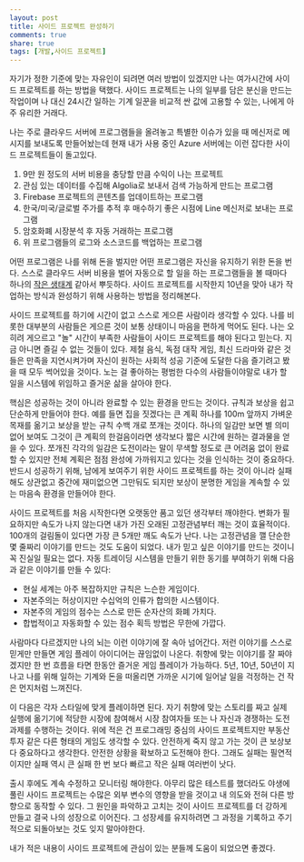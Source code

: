 ```yaml
---
layout: post
title: 사이드 프로젝트 완성하기
comments: true
share: true
tags: [개발,사이드 프로젝트]
---
```




자기가 정한 기준에 맞는 자유인이 되려면 여러 방법이 있겠지만 나는 여가시간에 사이드 프로젝트를 하는 방법을 택했다. 사이드 프로젝트는 나의 일부를 담은 분신을 만드는 작업이며 나 대신 24시간 일하는 기계 일꾼을 비교적 싼 값에 고용할 수 있는, 나에게 아주 유리한 거래다. 

나는 주로 클라우드 서버에 프로그램들을 올려놓고 특별한 이슈가 있을 때 메신저로 메시지를 보내도록 만들어놨는데 현재 내가 사용 중인 Azure 서버에는 이런 잡다한 사이드 프로젝트들이 돌고있다.

1. 9만 원 정도의 서버 비용을 충당할 만큼 수익이 나는 프로젝트
2. 관심 있는 데이터를 수집해 Algolia로 보내서 검색 가능하게 만드는 프로그램
3. Firebase 프로젝트의 콘텐츠를 업데이트하는 프로그램 
4. 한국/미국/글로벌 주가를 추적 후 매수하기 좋은 시점에 Line 메신저로 보내는 프로그램
5. 암호화폐 시장분석 후 자동 거래하는 프로그램 
6. 위 프로그램들의 로그와 소스코드를 백업하는 프로그램

어떤 프로그램은 나를 위해 돈을 벌지만 어떤 프로그램은 자신을 유지하기 위한 돈을 번다. 스스로 클라우드 서버 비용을 벌어 자동으로 할 일을 하는 프로그램들을 볼 때마다 하나의 [작은 생태계](https://www.dailymail.co.uk/sciencetech/article-2267504/The-sealed-bottle-garden-thriving-40-years-fresh-air-water.html) 같아서 뿌듯하다. 사이드 프로젝트를 시작한지 10년을 맞아 내가 작업하는 방식과 완성하기 위해 사용하는 방법을 정리해본다. 

사이드 프로젝트를 하기에 시간이 없고 스스로 게으른 사람이라 생각할 수 있다. 나를 비롯한 대부분의 사람들은 게으른 것이 보통 상태이니 마음을 편하게 먹어도 된다. 나는 오히려 게으르고 "놀" 시간이 부족한 사람들이 사이드 프로젝트를 해야 된다고 믿는다. 지금 아니면 즐길 수 없는 것들이 있다. 제철 음식, 독점 대작 게임, 최신 드라마와 같은 것들은 만족을 지연시켜가며 자신이 원하는 사회적 성공 기준에 도달한 다음 즐기려고 봤을 때 모두 썩어있을 것이다. 노는 걸 좋아하는 평범한 다수의 사람들이야말로 내가 할 일을 시스템에 위임하고 즐거운 삶을 살아야 한다. 

핵심은 성공하는 것이 아니라 완료할 수 있는 환경을 만드는 것이다. 규칙과 보상을 쉽고 단순하게 만들어야 한다. 예를 들면 집을 짓겠다는 큰 계획 하나를 100m 앞까지 가벼운 목재를 옮기고 보상을 받는 규칙 수백 개로 쪼개는 것이다. 하나의 일감만 보면 별 의미 없어 보여도 그것이 큰 계획의 한걸음이라면 생각보다 짧은 시간에 원하는 결과물을 얻을 수 있다. 쪼개진 각각의 일감은 도전이라는 말이 무색할 정도로 큰 어려움 없이 완료할 수 있지만 전체 계획은 점점 완성에 가까워지고 있다는 것을 인식하는 것이 중요하다. 반드시 성공하기 위해, 남에게 보여주기 위한 사이드 프로젝트를 하는 것이 아니라 실패해도 상관없고 중간에 재미없으면 그만둬도 되지만 보상이 분명한 게임을 계속할 수 있는 마음속 환경을 만들어야 한다. 

사이드 프로젝트를 처음 시작한다면 오랫동안 품고 있던 생각부터 깨야한다. 변화가 필요하지만 속도가 나지 않는다면 내가 가진 오래된 고정관념부터 깨는 것이 효율적이다. 100개의 걸림돌이 있다면 가장 큰 5개만 깨도 속도가 난다. 나는 고정관념을 깰 단순한 몇 줄짜리 이야기를 만드는 것도 도움이 되었다. 내가 믿고 싶은 이야기를 만드는 것이니 꼭 진실일 필요는 없다. 자동 트레이딩 시스템을 만들기 위한 동기를 부여하기 위해 다음과 같은 이야기를 만들 수 있다: 

- 현실 세계는 아주 복잡하지만 규칙은 느슨한 게임이다. 
- 자본주의는 허상이지만 수십억의 인류가 합의한 시스템이다. 
- 자본주의 게임의 점수는 스스로 만든 순자산의 화폐 가치다. 
- 합법적이고 자동화할 수 있는 점수 획득 방법은 무한에 가깝다.

사람마다 다르겠지만 나의 뇌는 이런 이야기에 잘 속아 넘어간다. 저런 이야기를 스스로 믿게만 만들면 게임 플레이 아이디어는 끊임없이 나온다. 취향에 맞는 이야기를 잘 짜야겠지만 한 번 흐름을 타면 한동안 즐거운 게임 플레이가 가능하다. 5년, 10년, 50년이 지나고 나를 위해 일하는 기계와 돈을 떠올리면 가까운 시기에 일어날 일을 걱정하는 건 작은 먼지처럼 느껴진다. 

이 다음은 각자 스타일에 맞게 플레이하면 된다. 자기 취향에 맞는 스토리를 짜고 실제 실행에 옮기기에 적당한 시장에 참여해서 시장 참여자들 또는 나 자신과 경쟁하는 도전과제를 수행하는 것이다. 위에 적은 건 프로그래밍 중심의 사이드 프로젝트지만 부동산 투자 같은 다른 형태의 게임도 생각할 수 있다. 안전하게 죽지 않고 가는 것이 큰 보상보다 중요하다고 생각한다. 안전한 상황을 확보하고 도전해야 한다. 그래도 실패는 필연적이지만 실패 역시 큰 실패 한 번 보다 빠르고 작은 실패 여러번이 낫다.

출시 후에도 계속 수정하고 모니터링 해야한다. 아무리 많은 테스트를 했더라도 야생에 풀린 사이드 프로젝트는 수많은 외부 변수의 영향을 받을 것이고 내 의도와 전혀 다른 방향으로 동작할 수 있다. 그 원인을 파악하고 고치는 것이 사이드 프로젝트를 더 강하게 만들고 결국 나의 성장으로 이어진다. 그 성장세를 유지하려면 그 과정을 기록하고 주기적으로 되돌아보는 것도 잊지 말아야한다. 

내가 적은 내용이 사이드 프로젝트에 관심이 있는 분들께 도움이 되었으면 좋겠다.
